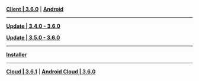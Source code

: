 **[Client | 3.6.0](https://autopatchcnws.yuanshen.com/client_app/download/pc_zip/20230331200338_Sn5XSSFSqcIjAQL1/YuanShen_3.6.0.zip)** | **[Android](https://autopatchcnws.yuanshen.com/client_app/download/Android/20230403105245_M6iuu1yxzEjZAws9/mihoyo/yuanshen_3.6.0.apk)**

---

**[Update | 3.4.0 - 3.6.0](https://autopatchcnws.yuanshen.com/client_app/update/hk4e_cn/18/game_3.4.0_3.6.0_hdiff_eVodFPvQatMlri6O.zip)**

**[Update | 3.5.0 - 3.6.0](https://autopatchcnws.yuanshen.com/client_app/update/hk4e_cn/18/game_3.5.0_3.6.0_hdiff_PA5aVIjrQcOsB0Dl.zip)**

---

**[Installer](https://autopatchcnws.yuanshen.com/client_app/download/launcher/20230330110014_BJJaBGAfoBNGHvi2/mihoyo/yuanshen_setup_20230324111559.exe)**

---

**[Cloud | 3.6.1](https://autopatchcnws.yuanshen.com/client_app/download/cloudgame/pc/20230413130845_PiWxB6IrL9YHuOQ8/mihoyo/yscloud_3.6.1.exe)** | **[Android Cloud | 3.6.0](https://autopatchcnцы.yuanshen.com/client_app/download/cloudgame/android/20230403185853_hbKxdVfpH741oS2w/mihoyo/yscloud_3.6.0.apk)**
